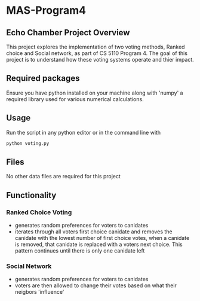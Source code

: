 # MAS-Program4

## Echo Chamber Project Overview

This project explores the implementation of two voting methods, Ranked choice and Social network, as part of CS 5110 Program 4.
The goal of this project is to understand how these voting systems operate and thier impact.

## Required packages

Ensure you have python installed on your machine along with 'numpy' a required library used for various numerical calculations.

## Usage

Run the script in any python editor or in the command line with

```bash
python voting.py
```

## Files

No other data files are required for this project

## Functionality

### Ranked Choice Voting

- generates random preferences for voters to canidates
- iterates through all voters first choice canidate and removes the canidate with the lowest number of first choice votes, when a canidate is removed, that canidate is replaced with a voters next choice. This pattern continues until there is only one canidate left

### Social Network

- generates random preferences for voters to canidates
- voters are then allowed to change their votes based on what their neigbors 'influence'
